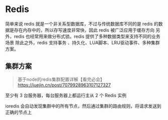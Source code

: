 # Redis

简单来说 redis 就是一个非关系型数据库，不过与传统数据库不同的是 redis 的数据是存在内存中的，所以存写速度非常快，因此 redis 被广泛应用于缓存方向
另外，redis 也经常用来做分布式锁。redis 提供了多种数据类型来支持不同的业务场景
除此之外，redis 支持事务 、持久化、LUA脚本、LRU驱动事件、多种集群方案。

## 集群方案
>
> 基于node的redis集群配置详解【看完必会】
> <https://juejin.cn/post/7079928963107127327>

至少有 3 台服务器，每台服务器上都运行主从 2 个 Redis 实例

ioredis 会自动发现集群中的所有节点，然后通过集群的路由规则，将请求发送到正确的节点上
